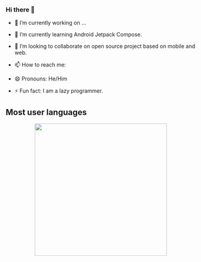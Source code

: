 ### Hi there 👋

<!--
**alanrs2020/alanrs2020** is a ✨ _special_ ✨ repository because its `README.md` (this file) appears on your GitHub profile.

Here are some ideas to get you started:
-->
- 🔭 I’m currently working on ...
- 🌱 I’m currently learning Android Jetpack Compose. 
- 👯 I’m looking to collaborate on open source project based on mobile and web.

- 📫 How to reach me:
  
- 😄 Pronouns: He/Him
- ⚡ Fun fact: I am a lazy programmer.

## Most user languages
  <p align='center'>
  <a href="#"><img src="https://github-readme-stats.vercel.app/api?username=alanrs2020&show_icons=true&count_private=true&theme=dark" width="350"></a>
</p>
